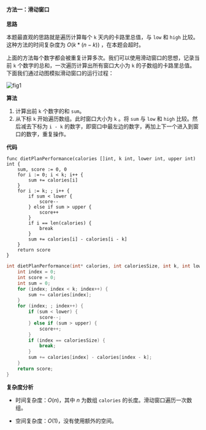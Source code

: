 #### 方法一：滑动窗口

**思路**

本题最直观的思路就是遍历计算每个 `k` 天内的卡路里总值，与 `low` 和 `high` 比较。这种方法的时间复杂度为 $O(k*(n-k))$ ，在本题会超时。

上面的方法每个数字都会被重复计算多次。我们可以使用滑动窗口的思想，记录当前 `k` 个数字的总和，一次遍历计算出所有窗口大小为 `k` 的子数组的卡路里总值。下面我们通过动图模拟滑动窗口的运行过程：

![fig1](https://assets.leetcode-cn.com/solution-static/1176_1.gif)

**算法**

1. 计算出前 `k` 个数字的和 `sum`。
2. 从下标 `k` 开始遍历数组。此时窗口大小为 `k` 。将 `sum` 与 `low` 和 `high` 比较。然后减去下标为 `i - k` 的数字，即窗口中最左边的数字，再加上下一个进入到窗口的数字，重复操作。

**代码**

```Golang [ ]
func dietPlanPerformance(calories []int, k int, lower int, upper int) int {
    sum, score := 0, 0
    for i := 0; i < k; i++ {
        sum += calories[i]
    }
    for i := k; ; i++ {
        if sum < lower {
            score--
        } else if sum > upper {
            score++
        }
        if i == len(calories) {
            break
        }
        sum += calories[i] - calories[i - k]
    }
    return score
}
```

```C [ ]
int dietPlanPerformance(int* calories, int caloriesSize, int k, int lower, int upper){
    int index = 0;
    int score = 0;
    int sum = 0;
    for (index; index < k; index++) {
        sum += calories[index];
    }
    for (index; ; index++) {
        if (sum < lower) {
            score--;
        } else if (sum > upper) {
            score++;
        }
        if (index == caloriesSize) {
            break;
        }
        sum += calories[index] - calories[index - k];
    }
    return score;
}
```

**复杂度分析**

- 时间复杂度：$O(n)$，其中 $n$ 为数组 `calories` 的长度。滑动窗口遍历一次数组。

- 空间复杂度：$O(1)$，没有使用额外的空间。